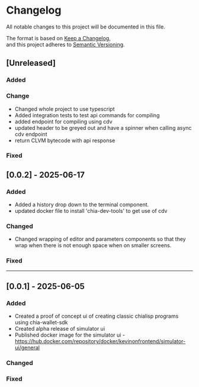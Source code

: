 # Changelog

All notable changes to this project will be documented in this file.

The format is based on [Keep a Changelog](https://keepachangelog.com/en/1.0.0/),  
and this project adheres to [Semantic Versioning](https://semver.org/).


## [Unreleased]
### Added
### Change
- Changed whole project to use typescript
- Added integration tests to test api commands for compiling
- added endpoint for compiling using cdv
- updated header to be greyed out and have a spinner when calling async cdv endpoint
- return CLVM bytecode with api response
### Fixed


## [0.0.2] - 2025-06-17
### Added
- Added a history drop down to the terminal component.
- updated docker file to install 'chia-dev-tools' to get use of cdv

### Changed
- Changed wrapping of editor and parameters components so that they wrap when there is not enough space when on smaller screens.

### Fixed

-------------

## [0.0.1] - 2025-06-05
### Added
- Created a proof of concept ui of creating classic chialisp programs using chia-wallet-sdk
- Created alpha release of simulator ui
- Published docker image for the simulator ui - https://hub.docker.com/repository/docker/kevinonfrontend/simulator-ui/general

### Changed

### Fixed
